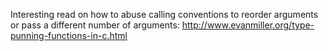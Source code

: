 Interesting read on how to abuse calling conventions to reorder arguments or pass a different number of arguments: http://www.evanmiller.org/type-punning-functions-in-c.html